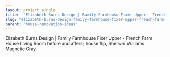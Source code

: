 ```yaml
---
layout: project_single
title:  "Elizabeth Burns Design | Family Farmhouse Fixer Upper - French Farm House Living Room before and afters; house flip, Sherwin Williams Magnetic Gray"
slug: "elizabeth-burns-design-family-farmhouse-fixer-upper-french-farm-house-living-room-before-and"
parent: "house-renovation-ideas"
---
```

Elizabeth Burns Design | Family Farmhouse Fixer Upper - French Farm House Living Room before and afters; house flip, Sherwin Williams Magnetic Gray